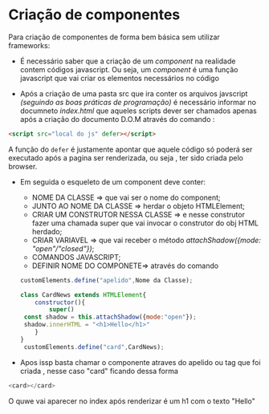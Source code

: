 # Criação de componentes

Para criação de componentes de forma bem básica sem utilizar frameworks:
* É necessário saber que a criação de um *component* na realidade contem códigos javascript. Ou seja, um *component* é uma função javascript que vai criar os elementos necessários no código

* Após a criação de uma pasta src que ira conter os arquivos javscript *(seguindo as boas práticas de programação)* é necessário informar no documneto *index.html* que aqueles scripts dever ser chamados apenas após a criação do documento D.O.M através do comando :
```html
<script src="local do js" defer></script>
```
A função do `defer` é justamente apontar que aquele código só poderá ser executado após a pagina ser renderizada, ou seja , ter sido criada pelo browser.
* Em seguida o esqueleto de um component deve conter:

    * NOME DA CLASSE => que vai ser o  nome do component;
    * JUNTO AO NOME DA CLASSE => herdar o objeto HTMLElement;
    * CRIAR UM CONSTRUTOR NESSA CLASSE =>  e nesse construtor fazer uma chamada super que vai invocar o construtor do obj HTML herdado;
    * CRIAR VARIAVEL => que vai receber o método *attachShadow({mode: "open"/"closed"})*;
    * COMANDOS JAVASCRIPT;
    * DEFINIR NOME DO COMPONETE=> através do comando
    ```js
    customElements.define("apelido",Nome da Classe);
    ```


    ```js
    class CardNews extends HTMLElement{
        constructor(){
            super()
     const shadow = this.attachShadow({mode:"open"});
     shadow.innerHTML = "<h1>Hello</h1>"
        }
    }
     customElements.define("card",CardNews);
    ```

* Apos issp basta chamar o componente atraves do apelido ou tag que foi criada , nesse caso "card" ficando dessa forma 
```js
<card></card>
```

O quwe vai aparecer no index após renderizar é um h1 com o texto "Hello"